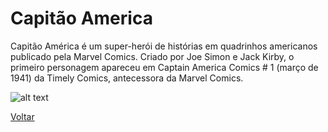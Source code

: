 # Capitão America

Capitão América é um super-herói de histórias em quadrinhos americanos publicado pela Marvel Comics. Criado por Joe Simon e Jack Kirby, o primeiro personagem apareceu em Captain America Comics # 1 (março de 1941) da Timely Comics, antecessora da Marvel Comics.

![alt text](https://static.wikia.nocookie.net/fiction-battlefield/images/4/4a/Captain_America_render_1.png/revision/latest/scale-to-width-down/400?cb=20200827224529&path-prefix=pt-br)

[Voltar](../README.md)